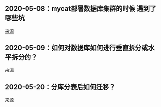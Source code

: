 ## 2020-05-08：mycat部署数据库集群的时候 遇到了哪些坑

[来源](https://user.qzone.qq.com/3182319461/blog/1588893820)

## 2020-05-09：如何对数据库如何进行垂直拆分或水平拆分的？

[来源](https://user.qzone.qq.com/3182319461/blog/1588981076)

## 2020-05-20：分库分表后如何迁移？

[来源](https://user.qzone.qq.com/3182319461/blog/1589940748)

